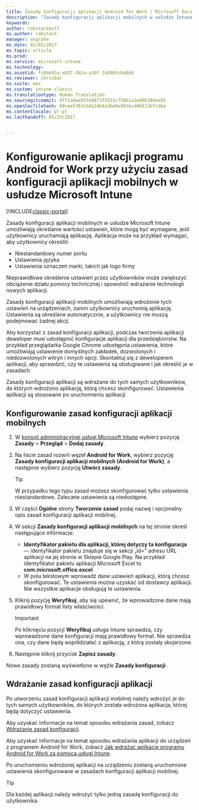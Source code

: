 ```yaml
---
title: Zasady konfiguracji aplikacji Android for Work | Microsoft Docs
description: "Zasady konfiguracji aplikacji mobilnych w usłudze Intune umożliwiają określanie wartości ustawień, które mogą być wymagane, jeśli użytkownicy uruchamiają aplikację programu Android for Work."
keywords: 
author: robstackmsft
ms.author: robstack
manager: angrobe
ms.date: 02/03/2017
ms.topic: article
ms.prod: 
ms.service: microsoft-intune
ms.technology: 
ms.assetid: fc6b645a-e837-4b2a-a10f-144065cbd8dd
ms.reviewer: chrisbal
ms.suite: ems
ms.custom: intune-classic
ms.translationtype: Human Translation
ms.sourcegitcommit: 9ff1adae93fe6873f5551cf58b1a2e89638dee85
ms.openlocfilehash: 69cee5763cb8a24b4a3be6e981bcd46512bfc3ba
ms.contentlocale: pl-pl
ms.lasthandoff: 05/23/2017


---
```


# <a name="configure-android-for-work-apps-with-mobile-app-configuration-policies-in-microsoft-intune"></a>Konfigurowanie aplikacji programu Android for Work przy użyciu zasad konfiguracji aplikacji mobilnych w usłudze Microsoft Intune

[!INCLUDE[classic-portal](../includes/classic-portal.md)]

Zasady konfiguracji aplikacji mobilnych w usłudze Microsoft Intune umożliwiają określanie wartości ustawień, które mogą być wymagane, jeśli użytkownicy uruchamiają aplikację. Aplikacja może na przykład wymagać, aby użytkownicy określili:

-   Niestandardowy numer portu
-   Ustawienia języka
-   Ustawienia oznaczeń marki, takich jak logo firmy

Nieprawidłowe określenie ustawień przez użytkowników może zwiększyć obciążenie działu pomocy technicznej i spowolnić wdrażanie technologii nowych aplikacji.

Zasady konfiguracji aplikacji mobilnych umożliwiają wdrożenie tych ustawień na urządzeniach, zanim użytkownicy uruchomią aplikację. Ustawienia są określane automatycznie, a użytkownicy nie muszą podejmować żadnej akcji.

Aby korzystać z zasad konfiguracji aplikacji, podczas tworzenia aplikacji deweloper musi udostępnić konfiguracje aplikacji dla przedsiębiorstw. Na przykład przeglądarka Google Chrome udostępnia ustawienia, które umożliwiają ustawienie domyślnych zakładek, dozwolonych i niedozwolonych witryn i innych opcji. Skontaktuj się z deweloperem aplikacji, aby sprawdzić, czy te ustawienia są obsługiwane i jak określić je w zasadach.

Zasady konfiguracji aplikacji są wdrażane do tych samych użytkowników, do których wdrożono aplikację, którą chcesz skonfigurować. Ustawienia aplikacji są stosowane po uruchomieniu aplikacji.

## <a name="configure-a-mobile-app-configuration-policy"></a>Konfigurowanie zasad konfiguracji aplikacji mobilnych

1.  W [konsoli administracyjnej usługi Microsoft Intune](https://manage.microsoft.com) wybierz pozycję **Zasady** &gt; **Przegląd** &gt; **Dodaj zasady**.

2.  Na liście zasad rozwiń węzeł **Android for Work**, wybierz pozycję **Zasady konfiguracji aplikacji mobilnych (Android for Work)**, a następnie wybierz pozycję **Utwórz zasady**.

    > [!TIP]
    > W przypadku tego typu zasad możesz skonfigurować tylko ustawienia niestandardowe. Zalecane ustawienia są niedostępne.

3.  W części **Ogólne** strony **Tworzenie zasad** podaj nazwę i opcjonalny opis zasad konfiguracji aplikacji mobilnej.

4. W sekcji **Zasady konfiguracji aplikacji mobilnych** na tej stronie określ następujące informacje:
    - **Identyfikator pakietu dla aplikacji, której dotyczy ta konfiguracja** — identyfikator pakietu znajduje się w sekcji „id=” adresu URL aplikacji na jej stronie w Sklepie Google Play. Na przykład identyfikator pakietu aplikacji Microsoft Excel to **com.microsoft.office.excel**.
    - W polu tekstowym wprowadź dane ustawień aplikacji, którą chcesz skonfigurować. Te ustawienia można uzyskać od dostawcy aplikacji. Nie wszystkie aplikacje obsługują te ustawienia.
5.  Kliknij pozycję **Weryfikuj**, aby się upewnić, że wprowadzone dane mają prawidłowy format listy właściwości.

    > [!IMPORTANT]
    > Po kliknięciu pozycji **Weryfikuj** usługa Intune sprawdza, czy wprowadzone dane konfiguracji mają prawidłowy format. Nie sprawdza ona, czy dane będą współdziałać z aplikacją, z którą zostały skojarzone.

6.  Następnie kliknij przycisk **Zapisz zasady**.

Nowe zasady zostaną wyświetlone w węźle **Zasady konfiguracji** .


## <a name="deploy-the-app-configuration-policy"></a>Wdrażanie zasad konfiguracji aplikacji
Po utworzeniu zasad konfiguracji aplikacji mobilnej należy wdrożyć je do tych samych użytkowników, do których została wdrożona aplikacja, której będą dotyczyć ustawienia.

Aby uzyskać informacje na temat sposobu wdrażania zasad, zobacz [Wdrażanie zasad konfiguracji](/intune-classic/deploy-use/manage-settings-and-features-on-your-devices-with-microsoft-intune-policies#deploy-a-configuration-policy).

Aby uzyskać informacje na temat sposobu wdrażania aplikacji do urządzeń z programem Android for Work, zobacz [Jak wdrażać aplikacje programu Android for Work za pomocą usługi Intune](android-for-work-apps.md).

Po uruchomieniu wdrożonej aplikacji na urządzeniu zostaną uruchomione ustawienia skonfigurowane w zasadach konfiguracji aplikacji mobilnej.

> [!TIP]
> Dla każdej aplikacji należy wdrożyć tylko jedną zasadę konfiguracji do użytkownika.

